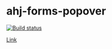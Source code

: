 # ahj-forms-popover

[![Build status](https://ci.appveyor.com/api/projects/status/ecvvgickigi3hyp7/branch/main?svg=true)](https://ci.appveyor.com/project/RebikHub/ahj-forms-popover/branch/main)

[Link](https://rebikhub.github.io/ahj-forms-popover/)